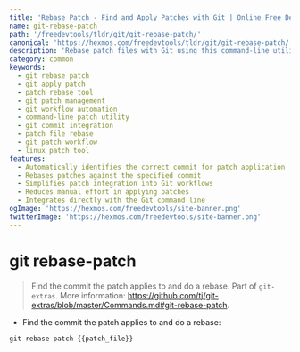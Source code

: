 ```yaml
---
title: 'Rebase Patch - Find and Apply Patches with Git | Online Free DevTools by Hexmos'
name: git-rebase-patch
path: '/freedevtools/tldr/git/git-rebase-patch/'
canonical: 'https://hexmos.com/freedevtools/tldr/git/git-rebase-patch/'
description: 'Rebase patch files with Git using this command-line utility. Easily find the appropriate commit for your patch and apply it with rebase. Free online tool, no registration required.'
category: common
keywords:
  - git rebase patch
  - git apply patch
  - patch rebase tool
  - git patch management
  - git workflow automation
  - command-line patch utility
  - git commit integration
  - patch file rebase
  - git patch workflow
  - linux patch tool
features:
  - Automatically identifies the correct commit for patch application
  - Rebases patches against the specified commit
  - Simplifies patch integration into Git workflows
  - Reduces manual effort in applying patches
  - Integrates directly with the Git command line
ogImage: 'https://hexmos.com/freedevtools/site-banner.png'
twitterImage: 'https://hexmos.com/freedevtools/site-banner.png'
---
```


# git rebase-patch

> Find the commit the patch applies to and do a rebase.
> Part of `git-extras`.
> More information: <https://github.com/tj/git-extras/blob/master/Commands.md#git-rebase-patch>.

- Find the commit the patch applies to and do a rebase:

`git rebase-patch {{patch_file}}`
